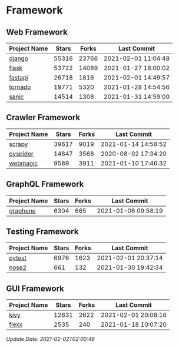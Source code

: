 # Framework

## Web Framework
| Project Name | Stars | Forks | Last Commit |
| ------------ | ----- | ----- | ----------- |
| [django](https://github.com/django/django) | 55316 | 23766 | 2021-02-01 11:04:48 |
| [flask](https://github.com/pallets/flask) | 53722 | 14089 | 2021-01-27 18:00:02 |
| [fastapi](https://github.com/tiangolo/fastapi) | 26718 | 1816 | 2021-02-01 14:49:57 |
| [tornado](https://github.com/tornadoweb/tornado) | 19771 | 5320 | 2021-01-28 14:54:56 |
| [sanic](https://github.com/sanic-org/sanic) | 14514 | 1308 | 2021-01-31 14:59:00 |

## Crawler Framework
| Project Name | Stars | Forks | Last Commit |
| ------------ | ----- | ----- | ----------- |
| [scrapy](https://github.com/scrapy/scrapy) | 39617 | 9019 | 2021-01-14 14:58:52 |
| [pyspider](https://github.com/binux/pyspider) | 14847 | 3568 | 2020-08-02 17:34:20 |
| [webmagic](https://github.com/code4craft/webmagic) | 9589 | 3911 | 2021-01-10 17:46:32 |

## GraphQL Framework
| Project Name | Stars | Forks | Last Commit |
| ------------ | ----- | ----- | ----------- |
| [graphene](https://github.com/graphql-python/graphene) | 6304 | 665 | 2021-01-06 09:58:19 |

## Testing Framework
| Project Name | Stars | Forks | Last Commit |
| ------------ | ----- | ----- | ----------- |
| [pytest](https://github.com/pytest-dev/pytest) | 6976 | 1623 | 2021-02-01 20:37:14 |
| [nose2](https://github.com/nose-devs/nose2) | 661 | 132 | 2021-01-30 19:42:34 |

## GUI Framework
| Project Name | Stars | Forks | Last Commit |
| ------------ | ----- | ----- | ----------- |
| [kivy](https://github.com/kivy/kivy) | 12631 | 2622 | 2021-02-01 20:08:16 |
| [flexx](https://github.com/flexxui/flexx) | 2535 | 240 | 2021-01-18 10:07:20 |

*Update Date: 2021-02-02T02:00:48*